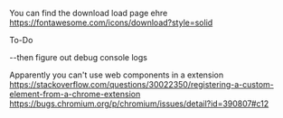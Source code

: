 You can find the download load page ehre
https://fontawesome.com/icons/download?style=solid




To-Do

--then figure out debug console logs


Apparently you can't use web components in a extension
https://stackoverflow.com/questions/30022350/registering-a-custom-element-from-a-chrome-extension
https://bugs.chromium.org/p/chromium/issues/detail?id=390807#c12
